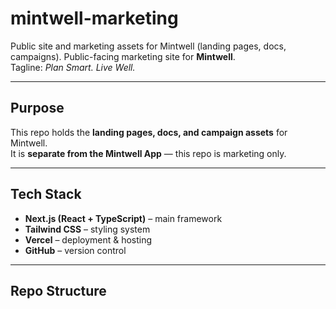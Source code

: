 # mintwell-marketing
Public site and marketing assets for Mintwell (landing pages, docs, campaigns).
Public-facing marketing site for **Mintwell**.  
Tagline: *Plan Smart. Live Well.*  

---

## Purpose
This repo holds the **landing pages, docs, and campaign assets** for Mintwell.  
It is **separate from the Mintwell App** — this repo is marketing only.

---

## Tech Stack
- **Next.js (React + TypeScript)** – main framework  
- **Tailwind CSS** – styling system  
- **Vercel** – deployment & hosting  
- **GitHub** – version control  

---

## Repo Structure
